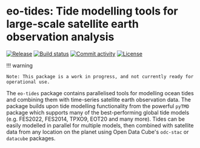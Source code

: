 # eo-tides: Tide modelling tools for large-scale satellite earth observation analysis

[![Release](https://img.shields.io/github/v/release/GeoscienceAustralia/eo-tides)](https://img.shields.io/github/v/release/GeoscienceAustralia/eo-tides)
[![Build status](https://img.shields.io/github/actions/workflow/status/GeoscienceAustralia/eo-tides/main.yml?branch=main)](https://github.com/GeoscienceAustralia/eo-tides/actions/workflows/main.yml?query=branch%3Amain)
[![Commit activity](https://img.shields.io/github/commit-activity/m/GeoscienceAustralia/eo-tides)](https://img.shields.io/github/commit-activity/m/GeoscienceAustralia/eo-tides)
[![License](https://img.shields.io/github/license/GeoscienceAustralia/eo-tides)](https://img.shields.io/github/license/GeoscienceAustralia/eo-tides)

!!! warning

    Note: This package is a work in progress, and not currently ready for operational use.

The `eo-tides` package contains parallelised tools for modelling ocean tides and combining them with time-series satellite earth observation data. The package builds upon tide modelling functionality from the powerful `pyTMD` package which supports many of the best-performing global tide models (e.g. FES2022, FES2014, TPXO9, EOT20 and many more). Tides can be easily modelled in parallel for multiple models, then combined with satellite data from any location on the planet using Open Data Cube's `odc-stac` or `datacube` packages.
